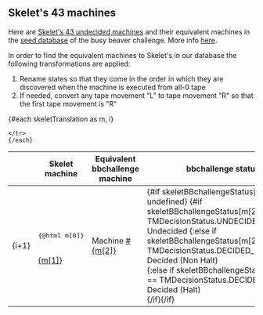 <script lang="ts">

import { onMount } from 'svelte';
import { API } from '$lib/api_server';
import {
		TMDecisionStatus,
		APIDecisionStatusToTMDecisionStatus
	} from '$lib/tm';

// Translating the 43 (HNR and BL_2) Skelet's machines
// cf: https://skelet.ludost.net/bb/nreg.html

let skeletTranslation = [
		[
			'C1L E1L  H1L D1L  D1R D0L  A1L E1R  B0L C0R',
			'mAQEDAQEFAAAAAQEEAQAEAAEEAQEBAQAFAAECAAAD',
			68329601
		],
		[
			'C1L E0R  H1L C0R  D1R A0L  A1R D1R  A1L B0R',
			'mAQEDAAAFAAAAAAADAQAEAAEBAQABAQAEAQEBAAAC',
			55767995
		],
		[
			'C1L A0R  H1L E1L  D1R B0L  A1R C1R  C0L D1L',
			'mAQEDAAABAAAAAQEFAQAEAAECAQABAQADAAEDAQEE',
			5950405
		],
		[
			'C1L D0R  H1L E0L  D1R C1L  E1L A1R  B1L D0L',
			'mAQEDAAAEAAAAAAEFAQAEAQEDAQEFAQABAQECAAEE',
			6897876
		],
		[
			'C1L A1L  H1L D0L  D1R E0L  A1L C0R  C1R B0L',
			'mAQEDAQEBAAAAAAEEAQAEAAEFAQEBAAADAQADAAEC',
			60581745
		],
		[
			'C1L B0R  H1L D0R  D1L A0R  E1R C0L  C1R E1R',
			'mAQEDAAACAAAAAAAEAQEEAAABAQAFAAEDAQADAQAF',
			58211439
		],
		[
			'C1L B0R  H1L E1R  D1L A1L  A1R D0L  A0R C1R',
			'mAQEDAAACAAAAAQAFAQEEAQEBAQABAAEEAAABAQAD',
			7196989
		],
		[
			'C1L B0R  H1L C0R  D1L C0L  E0R C1L  A0R E1R',
			'mAQEDAAACAAAAAAADAQEEAAEDAAAFAQEDAAABAQAF',
			7728246
		],
		[
			'C1L D1R  H1L C0L  A1R C1L  E1R A0R  B1L E0L',
			'mAQEDAQAEAAAAAAEDAQABAQEDAQAFAAABAQECAAEF',
			12554268
		],
		[
			'C1L A0L  H1L C0L  D0R A1L  B1L E1R  D1R E0R',
			'mAQEDAAEBAAAAAAEDAAAEAQEBAQECAQAFAQAEAAAF',
			3810716
		],
		[
			'C1L A0L  H1L A0R  D0R A1L  E0R D1R  A1L B0R',
			'mAQEDAAEBAAAAAAABAAAEAQEBAAAFAQAEAQEBAAAC',
			3810169
		],
		[
			'C1L E0L  H1L E1L  D0R A1L  A0L C1R  C1R B0L',
			'mAQEDAAEFAAAAAQEFAAAEAQEBAAEBAQADAQADAAEC',
			4982511
		],
		[
			'C1L B0R  H1L A1R  D0L E1R  E0R C1L  C1R A0R',
			'mAQEDAAACAAAAAQABAAEEAQAFAAAFAQEDAQADAAAB',
			7566785
		],
		[
			'B1L H1L  C1R E0R  D1L B0R  D0L A1L  C0R A0L',
			'mAQECAAAAAQADAAAFAQEEAAACAAEEAQEBAAADAAEB',
			31357173
		],
		[
			'B1L H1L  C1L B1R  D1R E1L  B1R D0R  A1L C0L',
			'mAQECAAAAAQEDAQACAQAEAQEFAQACAAAEAQEBAAED',
			2204428
		],
		[
			'B1L H1L  C0R D1L  D1R C1R  E1L E0L  A0L B0R',
			'mAQECAAAAAAADAQEEAQAEAQADAQEFAAEFAAEBAAAC',
			20569060
		],
		[
			'B1L H1L  C0R E1L  D0R C1R  A1L B1R  B0L A0L',
			'mAQECAAAAAAADAQEFAAAEAQADAQEBAQACAAECAAEB',
			1365166
		],
		[
			'B1L H1L  C0L D0R  D1L E0R  E1L A0L  C1R D0R',
			'mAQECAAAAAAEDAAAEAQEEAAAFAQEFAAEBAQADAAAE',
			15439451
		],
		[
			'B1L H1L  C0L B0L  C1R D0R  A1L E0R  A0R E0R',
			'mAQECAAAAAAEDAAECAQADAAAEAQEBAAAFAAABAAAF',
			14536286
		],
		[
			'B1L H1L  C0L D1L  D0R C1L  E1R A0L  A1L E0R',
			'mAQECAAAAAAEDAQEEAAAEAQEDAQAFAAEBAQEBAAAF',
			347505
		],
		[
			'C1L E1L  A1L H1L  D1R E0R  B1R E1R  C1R A0L',
			'mAQEDAQEFAQEBAAAAAQAEAAAFAQACAQAFAQADAAEB',
			9980689
		],
		[
			'C1L E0L  A1R H1L  D1R A0L  D0R B1R  C0L B0R',
			'mAQEDAAEFAQABAAAAAQAEAAEBAAAEAQACAAEDAAAC',
			45615747
		],
		[
			'C1L C0R  D0L H1L  D1R E0L  C1L E0R  A1R B1L',
			'mAQEDAAADAAEEAAAAAQAEAAEFAQEDAAAFAQABAQEC',
			6237150
		],
		[
			'C1L A1L  E1R H1L  D1R D0R  B0R E0L  A0L C1R',
			'mAQEDAQEBAQAFAAAAAQAEAAAEAAACAAEFAAEBAQAD',
			60658955
		],
		[
			'C1L A0R  A1L H1L  D1R E1L  A1R D0R  E0L B0R',
			'mAQEDAAABAQEBAAAAAQAEAQEFAQABAAAEAAEFAAAC',
			47260245
		],
		[
			'C1L E1R  D1R H1L  D1L C0L  A1R D1L  B1R A0R',
			'mAQEDAQAFAQAEAAAAAQEEAAEDAQABAQEEAQACAAAB',
			13134219
		],
		[
			'C1L E0R  E0L H1L  D1L B0L  A1R A0L  A0R E1R',
			'mAQEDAAAFAAEFAAAAAQEEAAECAQABAAEBAAABAQAF',
			7163434
		],
		[
			'C1L E0L  D1R H1L  B1L E1L  A1R E1R  A1L D0R',
			'mAQEDAAEFAQAEAAAAAQECAQEFAQABAQAFAQEBAAAE',
			5657318
		],
		[
			'C1L D0R  A0L H1L  A1R D0L  E1R B1L  C1L C0R',
			'mAQEDAAAEAAEBAAAAAQABAAEEAQAFAQECAQEDAAAD',
			6626162
		],
		[
			'C1L E0L  C1R H1L  D0R A1L  A1R E0R  B1R E0L',
			'mAQEDAAEFAQADAAAAAAAEAQEBAQABAAAFAQACAAEF',
			4986661
		],
		[
			'C1L B0R  E0R H1L  D0L C1L  E1L C0L  A1R C0R',
			'mAQEDAAACAAAFAAAAAAEEAQEDAQEFAAEDAQABAAAD',
			56967673
		],
		[
			'C1L E0R  C0L H1L  D0L B0L  D1R A0R  A1R D1L',
			'mAQEDAAAFAAEDAAAAAAEEAAECAQAEAAABAQABAQEE',
			6957734
		],
		[
			'C1L D1R  E1R H1L  D0L C0L  B1R A0R  A1R E1L',
			'mAQEDAQAEAQAFAAAAAAEEAAEDAQACAAABAQABAQEF',
			11896833
		],
		[
			'C1L D1R  E1R H1L  D0L C0L  B1R A0R  A1R A1L',
			'mAQEDAQAEAQAFAAAAAAEEAAEDAQACAAABAQABAQEB',
			11896832
		],
		[
			'C1L D1R  E1R H1L  D0L C0L  B1R A0R  A1R A0R',
			'mAQEDAQAEAQAFAAAAAAEEAAEDAQACAAABAQABAAAB',
			11896831
		],
		[
			'C1L E1R  D1R H1L  D0L C0L  B1R A1L  D1L A0R',
			'mAQEDAQAFAQAEAAAAAAEEAAEDAQACAQEBAQEEAAAB',
			13609549
		],
		[
			'C1L B0R  C1R H1L  D0L D0R  A1R E0L  D1L E1L',
			'mAQEDAAACAQADAAAAAAEEAAAEAQABAAEFAQEEAQEF',
			7512832
		],
		[
			'C1L C0L  D1L H1L  B0L D0R  E0R A1L  A1R E1R',
			'mAQEDAAEDAQEEAAAAAAECAAAEAAAFAQEBAQABAQAF',
			35771936
		],
		[
			'B1L D1L  C1R H1L  E1R D1R  E1L C0R  A1L D0L',
			'mAQECAQEEAQADAAAAAQAFAQAEAQEFAAADAQEBAAEE',
			9914965
		],
		[
			'B1L A0L  C1R H1L  C0R D0R  E1L B0L  E0L A1L',
			'mAQECAAEBAQADAAAAAAADAAAEAQEFAAECAAEFAQEB',
			3841616
		],
		[
			'B1L A0R  C1L H1L  D0L E1R  E1L A0L  C1R A0R',
			'mAQECAAABAQEDAAAAAAEEAQAFAQEFAAEBAQADAAAB',
			5915217
		],
		[
			'B1L E0R  C1L H1L  D0L C0L  D1R A0R  B0R E0R',
			'mAQECAAAFAQEDAAAAAAEEAAEDAQAEAAABAAACAAAF',
			57874080
		],
		[
			'B1L A0R  C0L H1L  C1R D1L  E1L A1R  B0L D0R',
			'mAQECAAABAAEDAAAAAQADAQEEAQEFAQABAAECAAAE',
			5878998
		]
	];

	let skeletBBchallengeStatus = {};

	

	onMount(async () => {
		try {
			for (let skeletMachine of skeletTranslation) {
				const response = await API.get(`/machine/${skeletMachine[2]}`, {});
				if (response.data['status'] !== undefined)
					skeletBBchallengeStatus[skeletMachine[2]] = APIDecisionStatusToTMDecisionStatus(
						response.data['status']
					);
			}
		} catch (error) {
			console.log(error);
		}
	});
</script>
<div class="dark w-full ">
<div class="prose prose-invert text-white -mt-4  xl:justify-start lg:ml-[170px] ml-0 sm:ml-4 font-sans prose-base sm:prose-lg w-full">
<div class="leading-normal ">
<div>

<!-- This is needed as a hack when no table of contents is used because of :global(.prose h2:first-child) in __layout.svelte -->
##

## Skelet's 43 machines

Here are  <a href="https://skelet.ludost.net/bb/nreg.html" rel="external">Skelet's 43 undecided machines</a> and their equivalent machines in the <a href="/method#seed-database" rel="external">seed database</a> of the busy beaver challenge. More info <a href="/story#skelets-43-undecided-machines" rel="external">here</a>.

In order to find the equivalent machines to Skelet's in our database the following transformations are applied:

1. Rename states so that they come in the order in which they are discovered when the machine is executed from all-0 tape
2. If needed, convert any tape movement "L" to tape movement "R" so that the first tape movement is "R"

<table>
<thead>
<th></th>
<th>Skelet machine</th>
<th>Equivalent bbchallenge machine</th>
<th>bbchallenge status</th>
</thead>
<tbody>
  {#each skeletTranslation as m, i}
	<tr>
	  <td>{i+1}</td>
		<td class="leading-tight text-sm"><pre class="m-0 inline bg-transparent p-0 select-all -ml-4">{@html m[0]}</pre><br/><span ><a href="/{m[1]}" rel="external" class="text-[0.6rem] underline">{m[1]}</a></span></td>
		<td>Machine <a href="/{m[2]}" rel="external" class="underline">#{m[2]}</a></td>
		<td>
		{#if skeletBBchallengeStatus[m[2]] !== undefined}
		{#if skeletBBchallengeStatus[m[2]] == TMDecisionStatus.UNDECIDED}
			<span class="text-orange-400 font-bold">Undecided</span>
		{:else if skeletBBchallengeStatus[m[2]] == TMDecisionStatus.DECIDED_NON_HALT}
			<div>
				<span class="text-green-400 font-bold">Decided (Non Halt)</span>
			</div>
		{:else if skeletBBchallengeStatus[m[2]] == TMDecisionStatus.DECIDED_HALT}
			<div>
				<span class="text-green-400 font-bold">Decided (Halt)</span>
			</div>
		{/if}{/if}</td>
		
	</tr>
	{/each}
</tbody>

</table>

</div>
</div>
</div>
</div>
